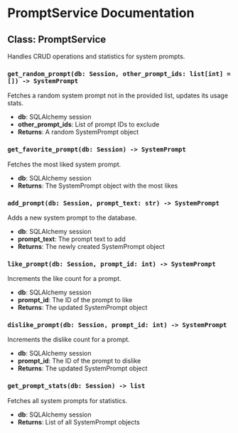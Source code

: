 # PromptService Documentation

## Class: PromptService

Handles CRUD operations and statistics for system prompts.

### `get_random_prompt(db: Session, other_prompt_ids: list[int] = []) -> SystemPrompt`

Fetches a random system prompt not in the provided list, updates its usage stats.

- **db**: SQLAlchemy session
- **other_prompt_ids**: List of prompt IDs to exclude
- **Returns**: A random SystemPrompt object

### `get_favorite_prompt(db: Session) -> SystemPrompt`

Fetches the most liked system prompt.

- **db**: SQLAlchemy session
- **Returns**: The SystemPrompt object with the most likes

### `add_prompt(db: Session, prompt_text: str) -> SystemPrompt`

Adds a new system prompt to the database.

- **db**: SQLAlchemy session
- **prompt_text**: The prompt text to add
- **Returns**: The newly created SystemPrompt object

### `like_prompt(db: Session, prompt_id: int) -> SystemPrompt`

Increments the like count for a prompt.

- **db**: SQLAlchemy session
- **prompt_id**: The ID of the prompt to like
- **Returns**: The updated SystemPrompt object

### `dislike_prompt(db: Session, prompt_id: int) -> SystemPrompt`

Increments the dislike count for a prompt.

- **db**: SQLAlchemy session
- **prompt_id**: The ID of the prompt to dislike
- **Returns**: The updated SystemPrompt object

### `get_prompt_stats(db: Session) -> list`

Fetches all system prompts for statistics.

- **db**: SQLAlchemy session
- **Returns**: List of all SystemPrompt objects
